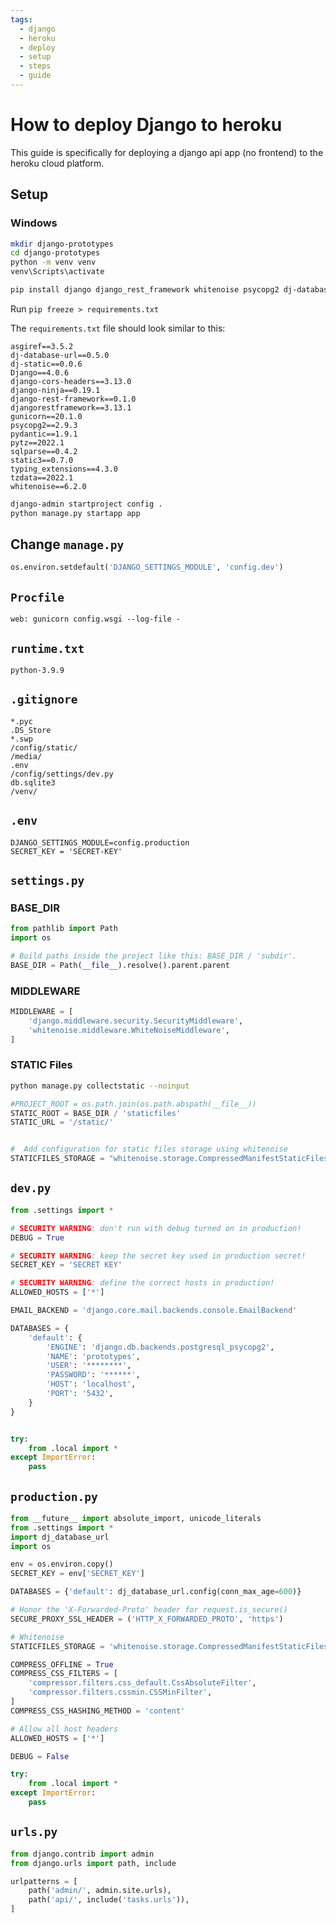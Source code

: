 ```yaml
---
tags:
  - django
  - heroku
  - deploy
  - setup
  - steps
  - guide
---
```


# How to deploy Django to heroku

This guide is specifically for deploying a django api app (no frontend) to the heroku cloud platform.

## Setup

### Windows

```bash
mkdir django-prototypes
cd django-prototypes
python -m venv venv
venv\Scripts\activate
```

```bash
pip install django django_rest_framework whitenoise psycopg2 dj-database-url dj-static gunicorn django-cors-headers django-ninja
```

Run `pip freeze > requirements.txt`

The `requirements.txt` file should look similar to this:

```
asgiref==3.5.2
dj-database-url==0.5.0
dj-static==0.0.6
Django==4.0.6
django-cors-headers==3.13.0
django-ninja==0.19.1
django-rest-framework==0.1.0
djangorestframework==3.13.1
gunicorn==20.1.0
psycopg2==2.9.3
pydantic==1.9.1
pytz==2022.1
sqlparse==0.4.2
static3==0.7.0
typing_extensions==4.3.0
tzdata==2022.1
whitenoise==6.2.0
```

```bash
django-admin startproject config .
python manage.py startapp app
```

## Change `manage.py`

```python
os.environ.setdefault('DJANGO_SETTINGS_MODULE', 'config.dev')
```

## `Procfile`

```
web: gunicorn config.wsgi --log-file -
```

## `runtime.txt`

```
python-3.9.9
```

## `.gitignore`

```
*.pyc
.DS_Store
*.swp
/config/static/
/media/
.env
/config/settings/dev.py
db.sqlite3
/venv/
```

## `.env`

```
DJANGO_SETTINGS_MODULE=config.production
SECRET_KEY = 'SECRET-KEY'
```

## `settings.py`

### BASE_DIR

```python
from pathlib import Path
import os

# Build paths inside the project like this: BASE_DIR / 'subdir'.
BASE_DIR = Path(__file__).resolve().parent.parent
```

### MIDDLEWARE

```python
MIDDLEWARE = [
    'django.middleware.security.SecurityMiddleware',
    'whitenoise.middleware.WhiteNoiseMiddleware',
]
```

### STATIC Files

```bash
python manage.py collectstatic --noinput
```

```python
#PROJECT_ROOT = os.path.join(os.path.abspath(__file__))
STATIC_ROOT = BASE_DIR / 'staticfiles'
STATIC_URL = '/static/'


#  Add configuration for static files storage using whitenoise
STATICFILES_STORAGE = "whitenoise.storage.CompressedManifestStaticFilesStorage"
```

## `dev.py`

```python
from .settings import *

# SECURITY WARNING: don't run with debug turned on in production!
DEBUG = True

# SECURITY WARNING: keep the secret key used in production secret!
SECRET_KEY = 'SECRET KEY'

# SECURITY WARNING: define the correct hosts in production!
ALLOWED_HOSTS = ['*']

EMAIL_BACKEND = 'django.core.mail.backends.console.EmailBackend'

DATABASES = {
    'default': {
        'ENGINE': 'django.db.backends.postgresql_psycopg2',
        'NAME': 'prototypes',
        'USER': '********',
        'PASSWORD': '******',
        'HOST': 'localhost',
        'PORT': '5432',
    }
}


try:
    from .local import *
except ImportError:
    pass
```

## `production.py`

```python
from __future__ import absolute_import, unicode_literals
from .settings import *
import dj_database_url
import os

env = os.environ.copy()
SECRET_KEY = env['SECRET_KEY']

DATABASES = {'default': dj_database_url.config(conn_max_age=600)}

# Honor the 'X-Forwarded-Proto' header for request.is_secure()
SECURE_PROXY_SSL_HEADER = ('HTTP_X_FORWARDED_PROTO', 'https')

# Whitenoise
STATICFILES_STORAGE = 'whitenoise.storage.CompressedManifestStaticFilesStorage'

COMPRESS_OFFLINE = True
COMPRESS_CSS_FILTERS = [
    'compressor.filters.css_default.CssAbsoluteFilter',
    'compressor.filters.cssmin.CSSMinFilter',
]
COMPRESS_CSS_HASHING_METHOD = 'content'

# Allow all host headers
ALLOWED_HOSTS = ['*']

DEBUG = False

try:
    from .local import *
except ImportError:
    pass
```

## `urls.py`

```python
from django.contrib import admin
from django.urls import path, include

urlpatterns = [
    path('admin/', admin.site.urls),
    path('api/', include('tasks.urls')),
]
```
